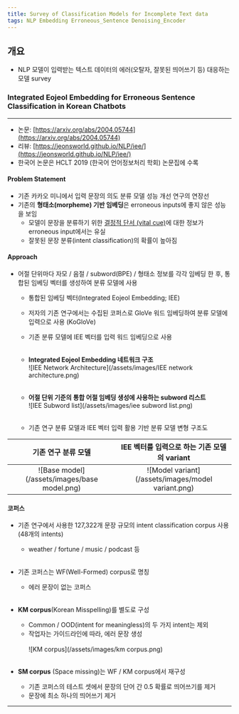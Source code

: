 ```yaml
---
title: Survey of Classification Models for Incomplete Text data
tags: NLP Embedding Erroneous_Sentence Denoising_Encoder
---
```


## 개요
- NLP 모델이 입력받는 텍스트 데이터의 에러(오탈자, 잘못된 띄어쓰기 등) 대응하는 모델 survey

<!--more-->

### Integrated Eojeol Embedding for Erroneous Sentence Classification in Korean Chatbots

***

- 논문: [https://arxiv.org/abs/2004.05744](https://arxiv.org/abs/2004.05744)
- 리뷰: [https://jeonsworld.github.io/NLP/iee/](https://jeonsworld.github.io/NLP/iee/)
- 한국어 논문은 HCLT 2019 (한국어 언어정보처리 학회) 논문집에 수록

#### Problem Statement
- 기존 카카오 미니에서 입력 문장의 의도 분류 모델 성능 개선 연구의 연장선
- 기존의 **형태소(morpheme) 기반 임베딩**은 erroneous inputs에 좋지 않은 성능을 보임
    - 모델이 문장을 분류하기 위한 <U>결정적 단서 (vital cue)</U>에 대한 정보가 erroneous input에서는 유실
    - 잘못된 문장 분류(intent classification)의 확률이 높아짐


#### Approach
- 어절 단위마다 자모 / 음절 / subword(BPE) / 형태소 정보를 각각 임베딩 한 후, 통합된 임베딩 벡터를 생성하여 분류 모델에 사용

    - 통합된 임베딩 벡터(Integrated Eojeol Embedding; IEE)
    - 저자의 기존 연구에서는 수집된 코퍼스로 GloVe 워드 임베딩하여 분류 모델에 입력으로 사용 (KoGloVe)
    - 기존 분류 모델에 IEE 벡터를 입력 워드 임베딩으로 사용 <br/><br/> 

    - **Integrated Eojeol Embedding 네트워크 구조**  
    ![IEE Network Architecture](/assets/images/IEE network architecture.png) <br/><br/> 

    - **어절 단위 기준의 통합 어절 임베딩 생성에 사용하는 subword 리스트**  
    ![IEE Subword list](/assets/images/iee subword list.png) <br/><br/> 

    - 기존 연구 분류 모델과 IEE 벡터 입력 활용 기반 분류 모델 변형 구조도

기존 연구 분류 모델           |  IEE 벡터를 입력으로 하는 기존 모델의 variant
:-------------------------:|:-------------------------:
![Base model](/assets/images/base model.png) | ![Model variant](/assets/images/model variant.png)
    
#### 코퍼스

- 기존 연구에서 사용한 127,322개 문장 규모의 intent classification corpus 사용 (48개의 intents)
    - weather / fortune / music / podcast 등 <br/><br/>    


- 기존 코퍼스는 WF(Well-Formed) corpus로 명칭
    - 에러 문장이 없는 코퍼스 <br/><br/> 

- **KM corpus**(Korean Misspelling)를 별도로 구성
    - Common / OOD(intent for meaningless)의 두 가지 intent는 제외
    - 작업자는 가이드라인에 따라, 에러 문장 생성<br/><br/> 
    ![KM corpus](/assets/images/km corpus.png) <br/><br/> 

- **SM corpus** (Space missing)는 WF / KM corpus에서 재구성
    - 기존 코퍼스의 테스트 셋에서 문장의 단어 간 0.5 확률로 띄어쓰기를 제거
    - 문장에 최소 하나의 띄어쓰기 제거

- - -